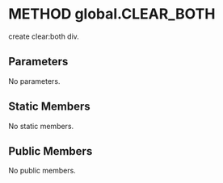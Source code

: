 # METHOD global.CLEAR_BOTH
create clear:both div.
## Parameters
No parameters.
## Static Members
No static members.
## Public Members
No public members.
